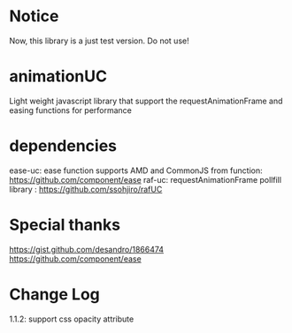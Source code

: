 # Notice
Now, this library is a just test version. Do not use!

# animationUC
Light weight javascript library that support the requestAnimationFrame and easing functions for performance

# dependencies
ease-uc: ease function supports AMD and CommonJS from function: https://github.com/component/ease
raf-uc: requestAnimationFrame pollfill library : https://github.com/ssohjiro/rafUC

# Special thanks
https://gist.github.com/desandro/1866474
https://github.com/component/ease

# Change Log

1.1.2: support css opacity attribute
